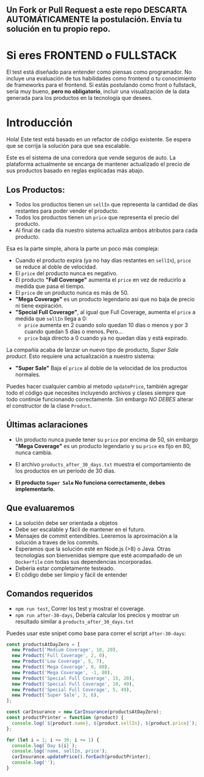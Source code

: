 ## Un Fork or Pull Request a este repo DESCARTA AUTOMÁTICAMENTE la postulación. Envía tu solución en tu propio repo.

# Si eres FRONTEND o FULLSTACK
El test está diseñado para entender como piensas como programador. No incluye una evaluación de tus habilidades como frontend o tu conocimiento de frameworks para el frontend. Si estás postulando como front o fullstack, sería muy bueno, **pero no obligatorio**, incluir una visualización de la data generada para los productos en la tecnología que desees.

# Introducción

Hola! Este test está basado en un refactor de código existente. Se espera que se corrija la solución para que sea escalable.

Este es el sistema de una corredora que vende seguros de auto. La plataforma actualmente se encarga de mantener actualizado el precio de sus productos basado en reglas explicadas más abajo.

## Los Productos:

- Todos los productos tienen un `sellIn` que representa la cantidad de días restantes para poder vender el producto.
- Todos los productos tienen un `price` que representa el precio del producto.
- Al final de cada día nuestro sistema actualiza ambos atributos para cada producto.

Esa es la parte simple, ahora la parte un poco más compleja:

- Cuando el producto expira (ya no hay días restantes en `sellIn`), `price` se reduce al doble de velocidad.
- El `price` del producto nunca es negativo.
- El producto **"Full Coverage"** aumenta el `price` en vez de reducirlo a medida que pasa el tiempo.
- El `price` de un producto nunca es más de 50.
- **"Mega Coverage"** es un producto legendario así que no baja de precio ni tiene expiración.
- **"Special Full Coverage"**, al igual que Full Coverage, aumenta el `price` a medida que `sellIn` llega a 0:
  - `price` aumenta en 2 cuando solo quedan 10 días o menos y por 3 cuando quedan 5 días o menos. Pero...
  - `price` baja directo a 0 cuando ya no quedan días y está expirado.

La compañía acaba de lanzar un nuevo tipo de producto, *Super Sale product*. Esto requiere una actualización a nuestro sistema:

- **"Super Sale"** Baja el `price` al doble de la velocidad de los productos normales.

Puedes hacer cualquier cambio al metodo `updatePrice`, también agregar todo el código que necesites incluyendo archivos y 
clases siempre que todo continúe funcionando correctamente. Sin embargo *NO DEBES* alterar el constructor de la clase `Product`.



## Últimas aclaraciones

- Un producto nunca puede tener su `price` por encima de 50, sin embargo **"Mega Coverage"** es un 
producto legendario y su `price` es fijo en 80, nunca cambia.

- El archivo `products_after_30_days.txt` muestra el comportamiento de los productos en un período de 30 días.
- **El producto `Super Sale` No funciona correctamente, debes implementarlo.**

## Que evaluaremos
- La solución debe ser orientada a objetos
- Debe ser escalable y fácil de mantener en el futuro.
- Mensajes de commit entendibles. Leeremos la aproximación a la solución a traves de los commits.
- Esperamos que la solución esté en Node.js (>8) o Java. Otras tecnologías son bienvenidas siempre que esté acompañado de un `Dockerfile` con todas sus dependencias incorporadas.
- Debería estar completamente testeado.
- El código debe ser limpio y fácil de entender

## Comandos requeridos
- `npm run test`, Correr los test y mostrar el coverage.
- `npm run after-30-days`, Debería calcular los precios y mostrar un resultado similar a `products_after_30_days.txt`

Puedes usar este snipet como base para correr el script `after-30-days`:

```js
const productsAtDayZero = [
  new Product('Medium Coverage', 10, 20),
  new Product('Full Coverage', 2, 0),
  new Product('Low Coverage', 5, 7),
  new Product('Mega Coverage', 0, 80),
  new Product('Mega Coverage', -1, 80),
  new Product('Special Full Coverage', 15, 20),
  new Product('Special Full Coverage', 10, 49),
  new Product('Special Full Coverage', 5, 49),
  new Product('Super Sale', 3, 6),
];

const carInsurance = new CarInsurance(productsAtDayZero);
const productPrinter = function (product) {
  console.log(`${product.name}, ${product.sellIn}, ${product.price}`);
};

for (let i = 1; i <= 30; i += 1) {
  console.log(`Day ${i}`);
  console.log('name, sellIn, price');
  carInsurance.updatePrice().forEach(productPrinter);
  console.log('');
}
```
